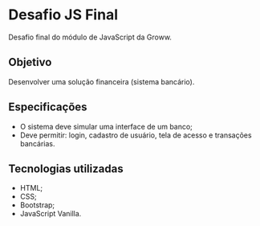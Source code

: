 # Desafio JS Final
Desafio final do módulo de JavaScript da Groww.

## Objetivo
Desenvolver uma solução financeira (sistema bancário).

## Especificações
- O sistema deve simular uma interface de um banco;
- Deve permitir: login, cadastro de usuário, tela de acesso e transações bancárias.

## Tecnologias utilizadas
- HTML;
- CSS;
- Bootstrap;
- JavaScript Vanilla.
